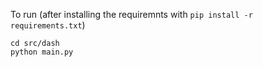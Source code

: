 To run (after installing the requiremnts with `pip install -r requirements.txt`)

```
cd src/dash
python main.py
```
